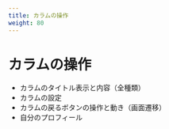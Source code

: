 ```yaml
---
title: カラムの操作
weight: 80
---
```


# カラムの操作

- カラムのタイトル表示と内容（全種類）
- カラムの設定
- カラムの戻るボタンの操作と動き（画面遷移）
- 自分のプロフィール
